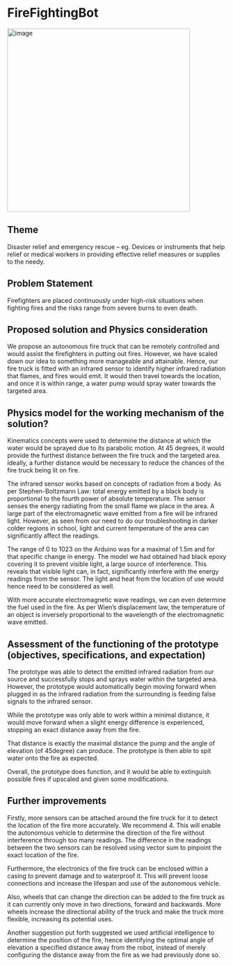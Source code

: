 # FireFightingBot



<img width="420" alt="image" src="https://user-images.githubusercontent.com/57800546/153726201-7b1a8bb0-1502-432c-a56a-f1550ea165ea.png">


## Theme

Disaster relief and emergency rescue – eg. Devices or instruments that help relief or medical workers in providing effective relief measures or supplies to the needy.  

## Problem Statement

Firefighters are placed continuously under high-risk situations when fighting fires and the risks range from severe burns to even death. 

## Proposed solution and Physics consideration

We propose an autonomous fire truck that can be remotely controlled and would assist the firefighters in putting out fires. However, we have scaled down our idea to something more manageable and attainable. Hence, our fire truck is fitted with an infrared sensor to identify higher infrared radiation that flames, and fires would emit. It would then travel towards the location, and once it is within range, a water pump would spray water towards the targeted area.

## Physics model for the working mechanism of the solution? 

Kinematics concepts were used to determine the distance at which the water would be sprayed due to its parabolic motion. At 45 degrees, it would provide the furthest distance between the fire truck and the targeted area. Ideally, a further distance would be necessary to reduce the chances of the fire truck being lit on fire.

The infrared sensor works based on concepts of radiation from a body. As per Stephen-Boltzmann Law: total energy emitted by a black body is proportional to the fourth power of absolute temperature. The sensor senses the energy radiating from the small flame we place in the area. A large part of the electromagnetic wave emitted from a fire will be infrared light. However, as seen from our need to do our troubleshooting in darker colder regions in school, light and current temperature of the area can significantly affect the readings. 

The range of 0 to 1023 on the Arduino was for a maximal of 1.5m and for that specific change in energy. The model we had obtained had black epoxy covering it to prevent visible light, a large source of interference. This reveals that visible light can, in fact, significantly interfere with the energy readings from the sensor. The light and heat from the location of use would hence need to be considered as well.

With more accurate electromagnetic wave readings, we can even determine the fuel used in the fire. As per Wien’s displacement law, the temperature of an object is inversely proportional to the wavelength of the electromagnetic wave emitted. 

## Assessment of the functioning of the prototype (objectives, specifications, and expectation)

The prototype was able to detect the emitted infrared radiation from our source and successfully stops and sprays water within the targeted area. However, the prototype would automatically begin moving forward when plugged in as the infrared radiation from the surrounding is feeding false signals to the infrared sensor. 

While the prototype was only able to work within a minimal distance, it would move forward when a slight energy difference is experienced, stopping an exact distance away from the fire. 

That distance is exactly the maximal distance the pump and the angle of elevation (of 45degree) can produce. The prototype is then able to spit water onto the fire as expected. 

Overall, the prototype does function, and it would be able to extinguish possible fires if upscaled and given some modifications.

## Further improvements

Firstly, more sensors can be attached around the fire truck for it to detect the location of the fire more accurately. We recommend 4. This will enable the autonomous vehicle to determine the direction of the fire without interference through too many readings. The difference in the readings between the two sensors can be resolved using vector sum to pinpoint the exact location of the fire. 

Furthermore, the electronics of the fire truck can be enclosed within a casing to prevent damage and to waterproof it. This will prevent loose connections and increase the lifespan and use of the autonomous vehicle.

Also, wheels that can change the direction can be added to the fire truck as it can currently only move in two directions, forward and backwards. More wheels increase the directional ability of the truck and make the truck more flexible, increasing its potential uses.

Another suggestion put forth suggested we used artificial intelligence to determine the position of the fire, hence identifying the optimal angle of elevation a specified distance away from the robot, instead of merely configuring the distance away from the fire as we had previously done so.

